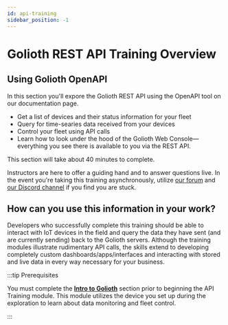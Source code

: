 ```yaml
---
id: api-training
sidebar_position: -1
---
```


# Golioth REST API Training Overview

## Using Golioth OpenAPI

In this section you'll expore the Golioth REST API using the OpenAPI tool on our
documentation page.

* Get a list of devices and their status information for your fleet
* Query for time-searies data received from your devices
* Control your fleet using API calls
* Learn how to look under the hood of the Golioth Web Console&mdash;everything
  you see there is available to you via the REST API.

This section will take about 40 minutes to complete.

Instructors are here to offer a guiding hand and to answer questions live. In
the event you're taking this training asynchronously, utilize [our
forum](https://forum.golioth.io) and [our Discord
channel](https://golioth.io/discord) if you find you are stuck.

## How can you use this information in your work?

Developers who successfully complete this training should be able to interact
with IoT devices in the field and query the data they have sent (and are
currently sending) back to the Golioth servers. Although the training modules
illustrate rudimentary API calls, the skills extend to developing completely
custom dashboards/apps/interfaces and interacting with stored and live data in
every way necessary for your business.

:::tip Prerequisites

You must complete the [**Intro to Golioth**](/docs/golioth-exploration) section
prior to beginning the API Training module. This module utilizes the device you
set up during the exploration to learn about data monitoring and fleet control.

:::

